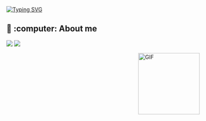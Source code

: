 <a align="center" href="https://git.io/typing-svg"><img src="https://readme-typing-svg.demolab.com?font=Arial&weight=500&size=30&duration=3500&pause=1500&color=FFFFFF&vCenter=true&random=false&width=410&lines=Hi%2C+I%C2%B4m+Steven+Montoya+%F0%9F%92%AC" alt="Typing SVG" /></a>

<h2>🌱 :computer: About me</h2>
 <p align="left">
  <img src="https://img.shields.io/badge/Focus-Backend%20Development-dodgerblue" />
  <img src="https://img.shields.io/badge/Languages-English-dodgerblue" />
</p>


<img align="right" alt="GIF" height="160px" src="https://media.giphy.com/media/Ah3zHH7hvsSB2/giphy.gif" />
